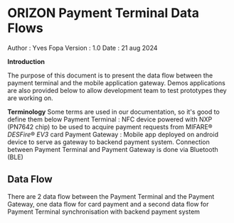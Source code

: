 # ORIZON Payment Terminal Data Flows 

Author : Yves Fopa
Version : 1.0
Date : 21 aug 2024

**Introduction**

The purpose of this document is to present the data flow between the payment terminal and the mobile application gateway.
Demos applications are also provided below to allow development team to test prototypes they are working on.

**Terminology**
Some terms are used in our documentation, so it's good to define them below
Payment Terminal : NFC device powered with NXP (PN7642 chip) to be used to acquire payment requests from MIFARE® _DESFire_® _EV3_ card
Payment Gateway : Mobile app deployed on android device to serve as gateway to backend payment system. Connection between Payment Terminal and Payment Gateway is done via Bluetooth (BLE)

## Data Flow

There are 2 data flow between the Payment Terminal and the Payment Gateway, one data flow for card payment and a second data flow for Payment Terminal synchronisation with backend payment system




